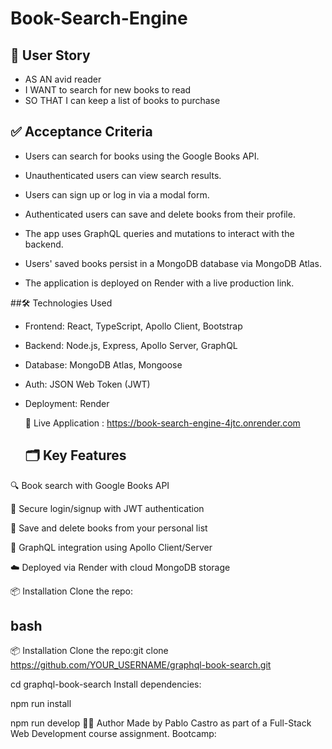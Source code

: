 # Book-Search-Engine

## 🧠 User Story
- AS AN avid reader
- I WANT to search for new books to read
- SO THAT I can keep a list of books to purchase

## ✅ Acceptance Criteria
- Users can search for books using the Google Books API.

- Unauthenticated users can view search results.

- Users can sign up or log in via a modal form.

- Authenticated users can save and delete books from their profile.

- The app uses GraphQL queries and mutations to interact with the backend.

- Users' saved books persist in a MongoDB database via MongoDB Atlas.

- The application is deployed on Render with a live production link.

##🛠️ Technologies Used
- Frontend: React, TypeScript, Apollo Client, Bootstrap

- Backend: Node.js, Express, Apollo Server, GraphQL

- Database: MongoDB Atlas, Mongoose

- Auth: JSON Web Token (JWT)

- Deployment: Render

  🚀 Live Application : https://book-search-engine-4jtc.onrender.com

  ## 🗂️ Key Features
🔍 Book search with Google Books API

🔐 Secure login/signup with JWT authentication

💾 Save and delete books from your personal list

🔄 GraphQL integration using Apollo Client/Server

☁️ Deployed via Render with cloud MongoDB storage

📦 Installation
Clone the repo:

## bash

📦 Installation
Clone the repo:git clone https://github.com/YOUR_USERNAME/graphql-book-search.git

cd graphql-book-search
Install dependencies:

npm run install

npm run develop
👨‍💻 Author
Made by Pablo Castro as part of a Full-Stack Web Development course assignment.
Bootcamp: 
